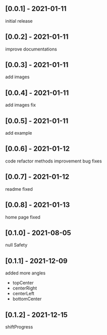 ## [0.0.1] - 2021-01-11
initial release

## [0.0.2] - 2021-01-11
improve documentations

## [0.0.3] - 2021-01-11
add images

## [0.0.4] - 2021-01-11
add images fix

## [0.0.5] - 2021-01-11
add example

## [0.0.6] - 2021-01-12
code refactor
methods improvement
bug fixes

## [0.0.7] - 2021-01-12
readme fixed

## [0.0.8] - 2021-01-13
home page fixed

## [0.1.0] - 2021-08-05
null Safety

## [0.1.1] - 2021-12-09
added more angles
- topCenter
- centerRight
- centerLeft
- bottomCenter

## [0.1.2] - 2021-12-15
shiftProgress